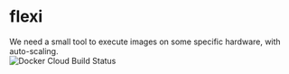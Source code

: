 <!--
SPDX-FileCopyrightText: 2020 jecoz

SPDX-License-Identifier: BSD-3-Clause
-->

# flexi
We need a small tool to execute images on some specific hardware, with auto-scaling.  
![Docker Cloud Build Status](https://img.shields.io/docker/cloud/build/danielmorandini/echo64?label=docker%20build%20echo64)